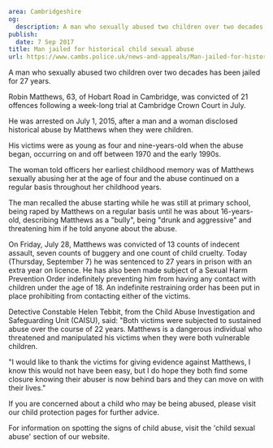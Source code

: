 ```yaml
area: Cambridgeshire
og:
  description: A man who sexually abused two children over two decades has been jailed for 27 years.
publish:
  date: 7 Sep 2017
title: Man jailed for historical child sexual abuse
url: https://www.cambs.police.uk/news-and-appeals/Man-jailed-for-historical-child-sexual-abuse
```

A man who sexually abused two children over two decades has been jailed for 27 years.

Robin Matthews, 63, of Hobart Road in Cambridge, was convicted of 21 offences following a week-long trial at Cambridge Crown Court in July.

He was arrested on July 1, 2015, after a man and a woman disclosed historical abuse by Matthews when they were children.

His victims were as young as four and nine-years-old when the abuse began, occurring on and off between 1970 and the early 1990s.

The woman told officers her earliest childhood memory was of Matthews sexually abusing her at the age of four and the abuse continued on a regular basis throughout her childhood years.

The man recalled the abuse starting while he was still at primary school, being raped by Matthews on a regular basis until he was about 16-years-old, describing Matthews as a "bully", being "drunk and aggressive" and threatening him if he told anyone about the abuse.

On Friday, July 28, Matthews was convicted of 13 counts of indecent assault, seven counts of buggery and one count of child cruelty. Today (Thursday, September 7) he was sentenced to 27 years in prison with an extra year on licence. He has also been made subject of a Sexual Harm Prevention Order indefinitely preventing him from having any contact with children under the age of 18. An indefinite restraining order has been put in place prohibiting from contacting either of the victims.

Detective Constable Helen Tebbit, from the Child Abuse Investigation and Safeguarding Unit (CAISU), said: "Both victims were subjected to sustained abuse over the course of 22 years. Matthews is a dangerous individual who threatened and manipulated his victims when they were both vulnerable children.

"I would like to thank the victims for giving evidence against Matthews, I know this would not have been easy, but I do hope they both find some closure knowing their abuser is now behind bars and they can move on with their lives."

If you are concerned about a child who may be being abused, please visit our child protection pages for further advice.

For information on spotting the signs of child abuse, visit the 'child sexual abuse' section of our website.
